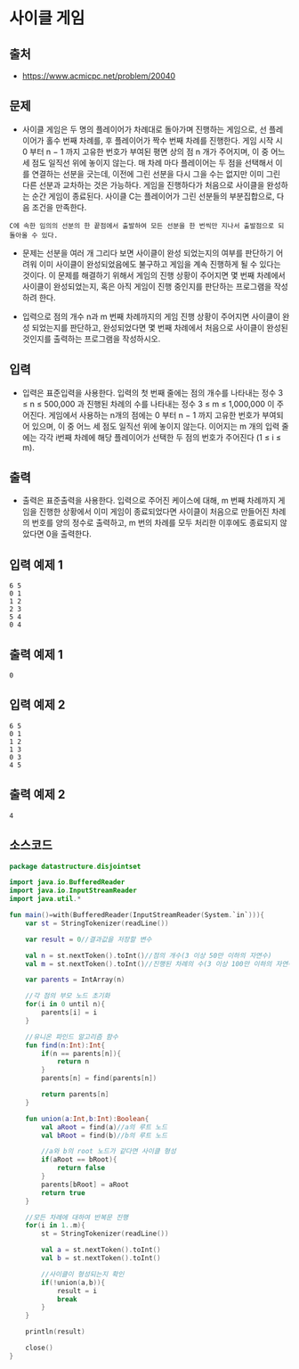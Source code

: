 # 사이클 게임

## 출처

* https://www.acmicpc.net/problem/20040

## 문제

* 사이클 게임은 두 명의 플레이어가 차례대로 돌아가며 진행하는 게임으로, 선 플레이어가 홀수 번째 차례를, 후 플레이어가 짝수 번째 차례를 진행한다. 게임 시작 시 0 부터 n − 1 까지 고유한 번호가 부여된 평면 상의 점 n 개가 주어지며, 이 중 어느 세 점도 일직선 위에 놓이지 않는다. 매 차례 마다 플레이어는 두 점을 선택해서 이를 연결하는 선분을 긋는데, 이전에 그린 선분을 다시 그을 수는 없지만 이미 그린 다른 선분과 교차하는 것은 가능하다. 게임을 진행하다가 처음으로 사이클을 완성하는 순간 게임이 종료된다. 사이클 C는 플레이어가 그린 선분들의 부분집합으로, 다음 조건을 만족한다.

```
C에 속한 임의의 선분의 한 끝점에서 출발하여 모든 선분을 한 번씩만 지나서 출발점으로 되돌아올 수 있다.
```

* 문제는 선분을 여러 개 그리다 보면 사이클이 완성 되었는지의 여부를 판단하기 어려워 이미 사이클이 완성되었음에도 불구하고 게임을 계속 진행하게 될 수 있다는 것이다. 이 문제를 해결하기 위해서 게임의 진행 상황이 주어지면 몇 번째 차례에서 사이클이 완성되었는지, 혹은 아직 게임이 진행 중인지를 판단하는 프로그램을 작성하려 한다.

* 입력으로 점의 개수 n과 m 번째 차례까지의 게임 진행 상황이 주어지면 사이클이 완성 되었는지를 판단하고, 완성되었다면 몇 번째 차례에서 처음으로 사이클이 완성된 것인지를 출력하는 프로그램을 작성하시오.

## 입력

* 입력은 표준입력을 사용한다. 입력의 첫 번째 줄에는 점의 개수를 나타내는 정수 3 ≤ n ≤ 500,000 과 진행된 차례의 수를 나타내는 정수 3 ≤ m ≤ 1,000,000 이 주어진다. 게임에서 사용하는 n개의 점에는 0 부터 n − 1 까지 고유한 번호가 부여되어 있으며, 이 중 어느 세 점도 일직선 위에 놓이지 않는다. 이어지는 m 개의 입력 줄에는 각각 i번째 차례에 해당 플레이어가 선택한 두 점의 번호가 주어진다 (1 ≤ i ≤ m).

## 출력

* 출력은 표준출력을 사용한다. 입력으로 주어진 케이스에 대해, m 번째 차례까지 게임을 진행한 상황에서 이미 게임이 종료되었다면 사이클이 처음으로 만들어진 차례의 번호를 양의 정수로 출력하고, m 번의 차례를 모두 처리한 이후에도 종료되지 않았다면 0을 출력한다.

## 입력 예제 1

```
6 5
0 1
1 2
2 3
5 4
0 4
```

## 출력 예제 1

```
0
```

## 입력 예제 2

```
6 5
0 1
1 2
1 3
0 3
4 5
```

## 출력 예제 2

```
4
```

## 소스코드

```kotlin
package datastructure.disjointset

import java.io.BufferedReader
import java.io.InputStreamReader
import java.util.*

fun main()=with(BufferedReader(InputStreamReader(System.`in`))){
    var st = StringTokenizer(readLine())

    var result = 0//결과값을 저장할 변수

    val n = st.nextToken().toInt()//점의 개수(3 이상 50만 이하의 자연수)
    val m = st.nextToken().toInt()//진행된 차례의 수(3 이상 100만 이하의 자연수)

    var parents = IntArray(n)

    //각 점의 부모 노드 초기화
    for(i in 0 until n){
        parents[i] = i
    }

    //유니온 파인드 알고리즘 함수
    fun find(n:Int):Int{
        if(n == parents[n]){
            return n
        }
        parents[n] = find(parents[n])

        return parents[n]
    }

    fun union(a:Int,b:Int):Boolean{
        val aRoot = find(a)//a의 루트 노드
        val bRoot = find(b)//b의 루트 노드

        //a와 b의 root 노드가 같다면 사이클 형성
        if(aRoot == bRoot){
            return false
        }
        parents[bRoot] = aRoot
        return true
    }

    //모든 차례에 대하여 반복문 진행
    for(i in 1..m){
        st = StringTokenizer(readLine())

        val a = st.nextToken().toInt()
        val b = st.nextToken().toInt()

        //사이클이 형성되는지 확인
        if(!union(a,b)){
            result = i
            break
        }
    }

    println(result)

    close()
}
```
